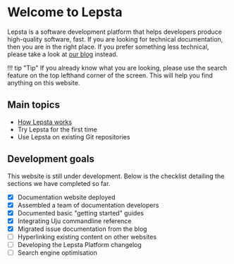 # Welcome to Lepsta

Lepsta is a software development platform that helps developers produce high-quality software, fast. If you are looking for technical documentation, then you are in the right place. If you prefer something less technical, please take a look at [our blog](https://blog.lepsta.tech) instead.

!!! tip "Tip"
    If you already know what you are looking, please use the search feature on the top lefthand corner of the screen. 
    This will help you find anything on this website.

## Main topics

 - [How Lepsta works](/pages/lepsta/how-lepsta-works)
 - Try Lepsta for the first time
 - Use Lepsta on existing Git repositories

## Development goals

This website is still under development. Below is the checklist detailing the sections we have completed so far.

* [x] Documentation website deployed
* [x] Assembled a team of documentation developers
* [x] Documented basic "getting started" guides
* [x] Integrating Uju commandline reference
* [x] Migrated issue documentation from the blog
* [ ] Hyperlinking existing content on other websites
* [ ] Developing the Lepsta Platform changelog
* [ ] Search engine optimisation
